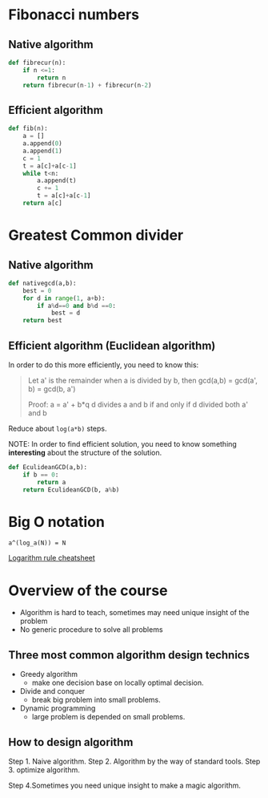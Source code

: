 # Fibonacci numbers

## Native algorithm

```python
def fibrecur(n):
    if n <=1:
        return n
    return fibrecur(n-1) + fibrecur(n-2)
```

## Efficient algorithm

```python
def fib(n):
    a = []
    a.append(0)
    a.append(1)
    c = 1
    t = a[c]+a[c-1]
    while t<n:
        a.append(t)
        c += 1
        t = a[c]+a[c-1]
    return a[c]
```

# Greatest Common divider

## Native algorithm

```python
def nativegcd(a,b):
    best = 0
    for d in range(1, a+b):
        if a%d==0 and b%d ==0:
            best = d
    return best
```

## Efficient algorithm (Euclidean algorithm)

In order to do this more efficiently, you need to know this:

> Let a' is the remainder when a is divided by b, then
> gcd(a,b) = gcd(a', b) = gcd(b, a')
>
> Proof:
> a = a' + b*q
> d divides a and b if and only if d divided both a' and b

Reduce about ```log(a*b)``` steps.

NOTE: In order to find efficient solution, you need to know something **interesting** about the structure of the solution.

```python
def EculideanGCD(a,b):
    if b == 0:
        return a
    return EculideanGCD(b, a%b)
```

# Big O notation

`a^(log_a(N)) = N`

[Logarithm rule cheatsheet](https://mathinsight.org/logarithm_basics)

# Overview of the course

- Algorithm is hard to teach, sometimes may need unique insight of the problem
- No generic procedure to solve all problems

## Three most common algorithm design technics

* Greedy algorithm
    - make one decision base on locally optimal decision.
* Divide and conquer
    - break big problem into small problems.
* Dynamic programming
    - large problem is depended on small problems.

## How to design algorithm

Step 1. Naive algorithm.
Step 2. Algorithm by the way of standard tools.
Step 3. optimize algorithm.

Step 4.Sometimes you need unique insight to make a magic algorithm.
